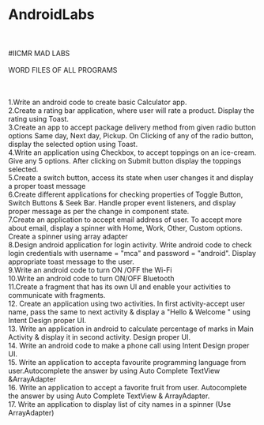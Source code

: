 # AndroidLabs </br></br>
#IICMR MAD LABS </br></br>
WORD FILES OF ALL PROGRAMS </br></br></br>

1.Write an android code to create basic Calculator app.<br>
2.Create a rating bar application, where user will rate a product. Display the rating using Toast. <br>
3.Create an app to accept package delivery method from given radio button options Same day, Next day, Pickup. On Clicking of any of the radio button, display the selected option using Toast. <br>
4.Write an application using Checkbox, to accept toppings on an ice-cream. Give any 5 options. After clicking on Submit button display the toppings selected. <br>
5.Create a switch button, access its state when user changes it and display a proper toast message <br>
6.Create different applications for checking properties of Toggle Button, Switch Buttons & Seek Bar. Handle proper event listeners, and display proper message as per the change in component state. <br>
7.Create an application to accept email address of user. To accept more about email, display a spinner with Home, Work, Other, Custom options. Create a spinner using array adapter <br>
8.Design android application for login activity. Write android code to check login credentials with username = "mca" and password = "android". Display appropriate toast message to the user.<br>
9.Write an android code to turn ON /OFF the Wi-Fi <br>
10.Write an android code to turn ON/OFF Bluetooth <br>
11.Create a fragment that has its own Ul and enable your activities to communicate with fragments. <br>
12. Create an application using two activities. In first activity-accept user name, pass the same to next activity & display a "Hello & Welcome <username>" using Intent Design proper UI. <br>
13. Write an application in android to calculate percentage of marks in Main Activity & display it in second activity. Design proper UI. <br>
14. Write an android code to make a phone call using Intent Design proper UI. <br>
15. Write an application to accepta favourite programming language from user.Autocomplete the answer by using Auto Complete TextView &ArrayAdapter <br>
16. Write an application to accept a favorite fruit from user. Autocomplete the answer by using Auto Complete TextView & ArrayAdapter. <br>
17. Write an application to display list of city names in a spinner (Use ArrayAdapter) <br>

